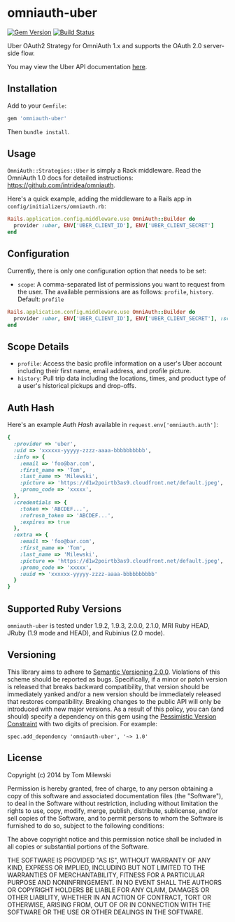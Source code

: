 omniauth-uber
==============

[![Gem Version](https://badge.fury.io/rb/omniauth-uber.png)](http://badge.fury.io/rb/omniauth-uber)
[![Build Status](https://travis-ci.org/tmilewski/omniauth-uber.png?branch=master)](https://travis-ci.org/tmilewski/omniauth-uber)

Uber OAuth2 Strategy for OmniAuth 1.x and supports the OAuth 2.0 server-side flow.

You may view the Uber API documentation [here](https://developer.uber.com/v1/auth/#oauth-2-0).

## Installation

Add to your `Gemfile`:

```ruby
gem 'omniauth-uber'
```

Then `bundle install`.


## Usage

`OmniAuth::Strategies::Uber` is simply a Rack middleware. Read the OmniAuth 1.0 docs for detailed instructions: https://github.com/intridea/omniauth.

Here's a quick example, adding the middleware to a Rails app in `config/initializers/omniauth.rb`:

```ruby
Rails.application.config.middleware.use OmniAuth::Builder do
  provider :uber, ENV['UBER_CLIENT_ID'], ENV['UBER_CLIENT_SECRET']
end
```

## Configuration

Currently, there is only one configuration option that needs to be set:

* `scope`: A comma-separated list of permissions you want to request from the user. The available permissions are as follows: `profile`, `history`.  Default: `profile`

```ruby
Rails.application.config.middleware.use OmniAuth::Builder do
  provider :uber, ENV['UBER_CLIENT_ID'], ENV['UBER_CLIENT_SECRET'], :scope => 'profile,history'
end

```

## Scope Details

* `profile`:	Access the basic profile information on a user's Uber account including their first name, email address, and profile picture.
* `history`:	Pull trip data including the locations, times, and product type of a user's historical pickups and drop-offs.

## Auth Hash

Here's an example *Auth Hash* available in `request.env['omniauth.auth']`:

```ruby
{
  :provider => 'uber',
  :uid => 'xxxxxx-yyyyy-zzzz-aaaa-bbbbbbbbbb',
  :info => {
    :email => 'foo@bar.com',
    :first_name => 'Tom',
    :last_name => 'Milewski',
    :picture => 'https://d1w2poirtb3as9.cloudfront.net/default.jpeg',
    :promo_code => 'xxxxx',
  },
  :credentials => {
    :token => 'ABCDEF...',
    :refresh_token => 'ABCDEF...',
    :expires => true
  },
  :extra => {
    :email => 'foo@bar.com',
    :first_name => 'Tom',
    :last_name => 'Milewski',
    :picture => 'https://d1w2poirtb3as9.cloudfront.net/default.jpeg',
    :promo_code => 'xxxxx',
    :uuid => 'xxxxxx-yyyyy-zzzz-aaaa-bbbbbbbbbb'
  }
}
```

## Supported Ruby Versions
`omniauth-uber` is tested under 1.9.2, 1.9.3, 2.0.0, 2.1.0, MRI Ruby HEAD, JRuby (1.9 mode and HEAD), and Rubinius
(2.0 mode).

## Versioning
This library aims to adhere to [Semantic Versioning 2.0.0][semver]. Violations
of this scheme should be reported as bugs. Specifically, if a minor or patch
version is released that breaks backward compatibility, that version should be
immediately yanked and/or a new version should be immediately released that
restores compatibility. Breaking changes to the public API will only be
introduced with new major versions. As a result of this policy, you can (and
should) specify a dependency on this gem using the [Pessimistic Version
Constraint][pvc] with two digits of precision. For example:

    spec.add_dependency 'omniauth-uber', '~> 1.0'

[semver]: http://semver.org/
[pvc]: http://docs.rubygems.org/read/chapter/16#page74


## License

Copyright (c) 2014 by Tom Milewski

Permission is hereby granted, free of charge, to any person obtaining a copy of this software and associated documentation files (the "Software"), to deal in the Software without restriction, including without limitation the rights to use, copy, modify, merge, publish, distribute, sublicense, and/or sell copies of the Software, and to permit persons to whom the Software is furnished to do so, subject to the following conditions:

The above copyright notice and this permission notice shall be included in all copies or substantial portions of the Software.

THE SOFTWARE IS PROVIDED "AS IS", WITHOUT WARRANTY OF ANY KIND, EXPRESS OR IMPLIED, INCLUDING BUT NOT LIMITED TO THE WARRANTIES OF MERCHANTABILITY, FITNESS FOR A PARTICULAR PURPOSE AND NONINFRINGEMENT. IN NO EVENT SHALL THE AUTHORS OR COPYRIGHT HOLDERS BE LIABLE FOR ANY CLAIM, DAMAGES OR OTHER LIABILITY, WHETHER IN AN ACTION OF CONTRACT, TORT OR OTHERWISE, ARISING FROM, OUT OF OR IN CONNECTION WITH THE SOFTWARE OR THE USE OR OTHER DEALINGS IN THE SOFTWARE.
